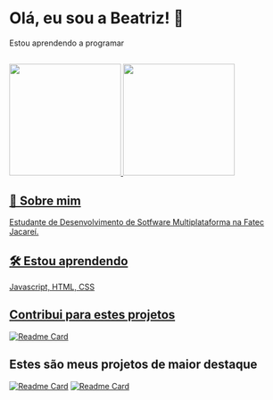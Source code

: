 
# Olá, eu sou a Beatriz! 👋

Estou aprendendo a programar
##
<div align="left"> 
    <a href="https://github.com/biamontanini">
  <img height="200em" src="https://github-readme-stats.vercel.app/api?username=biamontanini&theme=dracula&show_icons=true&hide_border=true&count_private=true"/>
  <img height="200em" src="https://github-readme-stats.vercel.app/api/top-langs/?username=biamontanini&theme=dracula&show_icons=true&hide_border=true&layout=donut-vertical"/>
   </div>

## 🚀 Sobre mim
Estudante de Desenvolvimento de Sotfware Multiplataforma na Fatec Jacareí. 


## 🛠 Estou aprendendo
Javascript, HTML, CSS


## Contribui para estes projetos
[![Readme Card](https://github-readme-stats.vercel.app/api/pin/?username=terrasoftwarehouse&repo=Projeto-Treinamento-Scrum)](https://github.com/anuraghazra/github-readme-stats)

## Estes são meus projetos de maior destaque
[![Readme Card](https://github-readme-stats.vercel.app/api/pin/?username=biamontanini&repo=primeira-pagina-com-css)](https://github.com/anuraghazra/github-readme-stats)
[![Readme Card](https://github-readme-stats.vercel.app/api/pin/?username=biamontanini&repo=pagina-login-bootstrap)](https://github.com/anuraghazra/github-readme-stats)
